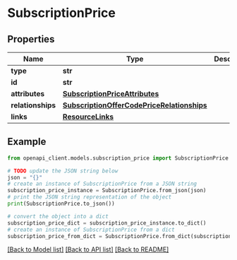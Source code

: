 # SubscriptionPrice


## Properties

Name | Type | Description | Notes
------------ | ------------- | ------------- | -------------
**type** | **str** |  | 
**id** | **str** |  | 
**attributes** | [**SubscriptionPriceAttributes**](SubscriptionPriceAttributes.md) |  | [optional] 
**relationships** | [**SubscriptionOfferCodePriceRelationships**](SubscriptionOfferCodePriceRelationships.md) |  | [optional] 
**links** | [**ResourceLinks**](ResourceLinks.md) |  | [optional] 

## Example

```python
from openapi_client.models.subscription_price import SubscriptionPrice

# TODO update the JSON string below
json = "{}"
# create an instance of SubscriptionPrice from a JSON string
subscription_price_instance = SubscriptionPrice.from_json(json)
# print the JSON string representation of the object
print(SubscriptionPrice.to_json())

# convert the object into a dict
subscription_price_dict = subscription_price_instance.to_dict()
# create an instance of SubscriptionPrice from a dict
subscription_price_from_dict = SubscriptionPrice.from_dict(subscription_price_dict)
```
[[Back to Model list]](../README.md#documentation-for-models) [[Back to API list]](../README.md#documentation-for-api-endpoints) [[Back to README]](../README.md)


